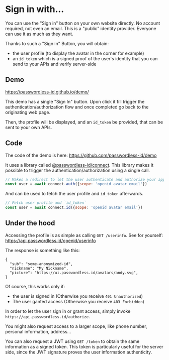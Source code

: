 Sign in with...
===============

You can use the "Sign in" button on your own website directly. No account required, not even an email. This is a "public" identity provider. Everyone can use it as much as they want.

Thanks to such a "Sign in" Button, you will obtain:

- the user profile (to display the avatar in the corner for example)
- an `id_token` which is a signed proof of the user's identity that you can send to your APIs and verify server-side

Demo
----

https://passwordless-id.github.io/demo/

This demo has a single "Sign In" button. Upon click it fill trigger the authentication/authorization flow and once completed go back to the originating web page.

Then, the profile will be displayed, and an `id_token` be provided, that can be sent to your own APIs.

Code
----

The code of the demo is here: https://github.com/passwordless-id/demo

It uses a library called [@passwordless-id/connect](https://github.com/passwordless-id/connect). This library makes it possible to trigger the authentication/authorization using a single call.

```js
// Makes a redirect to let the user authenticate and authorize your app to read the scope
const user = await connect.auth({scope: 'openid avatar email'})
```

And can be used to fetch the user profile and `id_token` afterwards.

```js
// Fetch user profile and `id_token`
const user = await connect.id({scope: 'openid avatar email'})
```


Under the hood
--------------

Accessing the profile is as simple as calling `GET /userinfo`. See for yourself: https://api.passwordless.id/openid/userinfo

The response is something like this:

    {
      "sub": "some-anonymized-id",
      "nickname": "My Nickname",
      "picture": "https://ui.passwordless.id/avatars/andy.svg",
    }

Of course, this works only if:

- the user is signed in (Otherwise you receive `401 Unauthorized`)
- The user ganted access (Otherwise you receive `403 Forbidden`)

In order to let the user sign in or grant access, simply invoke `https://api.passwordless.id/authorize`.

You might also request access to a larger scope, like phone number, personal information, address...

You can also request a JWT using `GET /token` to obtain the same information as a signed token. This token is particularly useful for the server side, since the JWT signature proves the user information authenticity.

